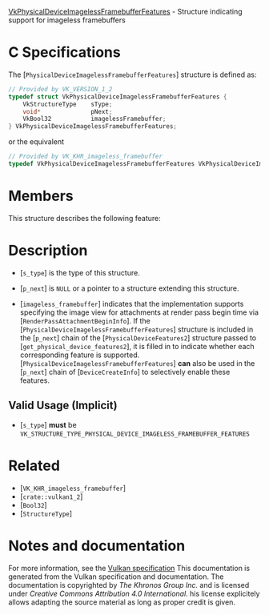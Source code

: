 [VkPhysicalDeviceImagelessFramebufferFeatures](https://www.khronos.org/registry/vulkan/specs/1.3-extensions/man/html/VkPhysicalDeviceImagelessFramebufferFeatures.html) - Structure indicating support for imageless framebuffers

# C Specifications
The [`PhysicalDeviceImagelessFramebufferFeatures`] structure is defined
as:
```c
// Provided by VK_VERSION_1_2
typedef struct VkPhysicalDeviceImagelessFramebufferFeatures {
    VkStructureType    sType;
    void*              pNext;
    VkBool32           imagelessFramebuffer;
} VkPhysicalDeviceImagelessFramebufferFeatures;
```
or the equivalent
```c
// Provided by VK_KHR_imageless_framebuffer
typedef VkPhysicalDeviceImagelessFramebufferFeatures VkPhysicalDeviceImagelessFramebufferFeaturesKHR;
```

# Members
This structure describes the following feature:

# Description
- [`s_type`] is the type of this structure.
- [`p_next`] is `NULL` or a pointer to a structure extending this structure.

- [`imageless_framebuffer`] indicates that the implementation supports specifying the image view for attachments at render pass begin time via [`RenderPassAttachmentBeginInfo`].
If the [`PhysicalDeviceImagelessFramebufferFeatures`] structure is included in the [`p_next`] chain of the
[`PhysicalDeviceFeatures2`] structure passed to
[`get_physical_device_features2`], it is filled in to indicate whether each
corresponding feature is supported.
[`PhysicalDeviceImagelessFramebufferFeatures`] **can**  also be used in the [`p_next`] chain of
[`DeviceCreateInfo`] to selectively enable these features.
## Valid Usage (Implicit)
-  [`s_type`] **must**  be `VK_STRUCTURE_TYPE_PHYSICAL_DEVICE_IMAGELESS_FRAMEBUFFER_FEATURES`

# Related
- [`VK_KHR_imageless_framebuffer`]
- [`crate::vulkan1_2`]
- [`Bool32`]
- [`StructureType`]

# Notes and documentation
For more information, see the [Vulkan specification](https://www.khronos.org/registry/vulkan/specs/1.3-extensions/html/vkspec.html)
This documentation is generated from the Vulkan specification and documentation.
The documentation is copyrighted by *The Khronos Group Inc.* and is licensed under *Creative Commons Attribution 4.0 International*.
his license explicitely allows adapting the source material as long as proper credit is given.
        